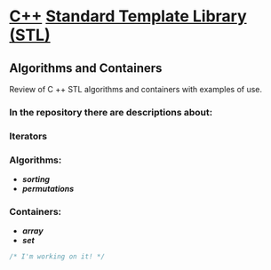 # [C++](https://www.geeksforgeeks.org/c-plus-plus/) [Standard Template Library (STL)](https://www.geeksforgeeks.org/the-c-standard-template-library-stl/)  
## Algorithms and Containers 
Review of C ++ STL algorithms and containers with examples of use.  

### In the repository there are descriptions about: 
### Iterators  
### Algorithms:
  - ___sorting___
  - ___permutations___
### Containers: 
  - ___array___
  - ___set___
```cpp
/* I'm working on it! */
```
